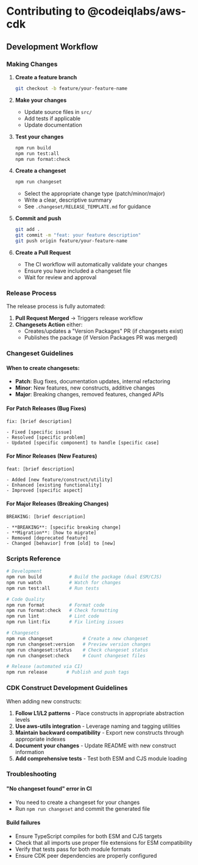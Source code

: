 # Contributing to @codeiqlabs/aws-cdk

## Development Workflow

### Making Changes

1. **Create a feature branch**

   ```bash
   git checkout -b feature/your-feature-name
   ```

2. **Make your changes**
   - Update source files in `src/`
   - Add tests if applicable
   - Update documentation

3. **Test your changes**

   ```bash
   npm run build
   npm run test:all
   npm run format:check
   ```

4. **Create a changeset**

   ```bash
   npm run changeset
   ```

   - Select the appropriate change type (patch/minor/major)
   - Write a clear, descriptive summary
   - See `.changeset/RELEASE_TEMPLATE.md` for guidance

5. **Commit and push**

   ```bash
   git add .
   git commit -m "feat: your feature description"
   git push origin feature/your-feature-name
   ```

6. **Create a Pull Request**
   - The CI workflow will automatically validate your changes
   - Ensure you have included a changeset file
   - Wait for review and approval

### Release Process

The release process is fully automated:

1. **Pull Request Merged** → Triggers release workflow
2. **Changesets Action** either:
   - Creates/updates a "Version Packages" PR (if changesets exist)
   - Publishes the package (if Version Packages PR was merged)

### Changeset Guidelines

#### When to create changesets:

- **Patch**: Bug fixes, documentation updates, internal refactoring
- **Minor**: New features, new constructs, additive changes
- **Major**: Breaking changes, removed features, changed APIs

#### For Patch Releases (Bug Fixes)

```
fix: [brief description]

- Fixed [specific issue]
- Resolved [specific problem]
- Updated [specific component] to handle [specific case]
```

#### For Minor Releases (New Features)

```
feat: [brief description]

- Added [new feature/construct/utility]
- Enhanced [existing functionality]
- Improved [specific aspect]
```

#### For Major Releases (Breaking Changes)

```
BREAKING: [brief description]

- **BREAKING**: [specific breaking change]
- **Migration**: [how to migrate]
- Removed [deprecated feature]
- Changed [behavior] from [old] to [new]
```

### Scripts Reference

```bash
# Development
npm run build          # Build the package (dual ESM/CJS)
npm run watch          # Watch for changes
npm run test:all       # Run tests

# Code Quality
npm run format         # Format code
npm run format:check   # Check formatting
npm run lint           # Lint code
npm run lint:fix       # Fix linting issues

# Changesets
npm run changeset           # Create a new changeset
npm run changeset:version   # Preview version changes
npm run changeset:status    # Check changeset status
npm run changeset:check     # Count changeset files

# Release (automated via CI)
npm run release       # Publish and push tags
```

### CDK Construct Development Guidelines

When adding new constructs:

1. **Follow L1/L2 patterns** - Place constructs in appropriate abstraction levels
2. **Use aws-utils integration** - Leverage naming and tagging utilities
3. **Maintain backward compatibility** - Export new constructs through appropriate indexes
4. **Document your changes** - Update README with new construct information
5. **Add comprehensive tests** - Test both ESM and CJS module loading

### Troubleshooting

#### "No changeset found" error in CI

- You need to create a changeset for your changes
- Run `npm run changeset` and commit the generated file

#### Build failures

- Ensure TypeScript compiles for both ESM and CJS targets
- Check that all imports use proper file extensions for ESM compatibility
- Verify that tests pass for both module formats
- Ensure CDK peer dependencies are properly configured
